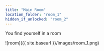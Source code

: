 ```yaml
---
title: "Main Room"
location_folder: "room_1"
hidden_if_unlocked: "room_2"
---
```


You find yourself in a room

![room]({{ site.baseurl }}/images/room_1.png)